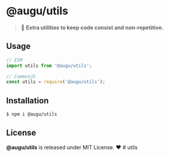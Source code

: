 # @augu/utils

> 🌸 **Extra utilities to keep code consist and non-repetitive.**

## Usage

```js
// ESM
import utils from '@augu/utils';

// CommonJS
const utils = require('@augu/utils');
```

## Installation

```sh
$ npm i @augu/utils
```

## License

**@augu/utils** is released under MIT License. :heart:
#   u t i l s  
 